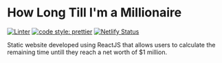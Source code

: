 # How Long Till I'm a Millionaire

[![Linter](https://github.com/Ashkan999/how-long-till-a-millionaire/actions/workflows/linter.yml/badge.svg?branch=main&event=push)](https://github.com/Ashkan999/how-long-till-a-millionaire/actions/workflows/linter.yml)
[![code style: prettier](https://img.shields.io/badge/code_style-prettier-ff69b4.svg?style=flat-square)](https://github.com/prettier/prettier)
[![Netlify Status](https://api.netlify.com/api/v1/badges/c2fa6951-aaba-4032-b1a6-4bd7b7502cbe/deploy-status)](https://app.netlify.com/sites/elegant-kalam-bd58c8/deploys)

Static website developed using ReactJS that allows users to calculate the remaining time untill they reach a net worth of $1 million.

